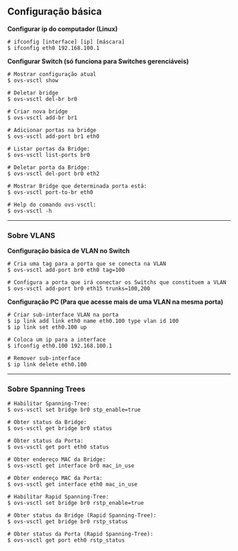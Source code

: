 ## Configuração básica

**Configurar ip do computador (Linux)**
```
# ifconfig [interface] [ip] [máscara]
$ ifconfig eth0 192.168.100.1
```

**Configurar Switch (só funciona para Switches gerenciáveis)**
```
# Mostrar configuração atual
$ ovs-vsctl show

# Deletar bridge
$ ovs-vsctl del-br br0

# Criar nova bridge
$ ovs-vsctl add-br br1

# Adicionar portas na bridge
$ ovs-vsctl add-port br1 eth0

# Listar portas da Bridge:
$ ovs-vsctl list-ports br0

# Deletar porta da Bridge:
$ ovs-vsctl del-port br0 eth2

# Mostrar Bridge que determinada porta está:
$ ovs-vsctl port-to-br eth0

# Help do comando ovs-vsctl:
$ ovs-vsctl -h
```
---

### Sobre VLANS

**Configuração básica de VLAN no Switch**
```
# Cria uma tag para a porta que se conecta na VLAN
$ ovs-vsctl add-port br0 eth0 tag=100

# Configura a porta que irá conectar os Switchs que constituem a VLAN
$ ovs-vsctl add-port br0 eth15 trunks=100,200
```

**Configuração PC (Para que acesse mais de uma VLAN na mesma porta)**
```
# Criar sub-interface VLAN na porta
$ ip link add link eth0 name eth0.100 type vlan id 100
$ ip link set eth0.100 up

# Coloca um ip para a interface
$ ifconfig eth0.100 192.168.100.1

# Remover sub-interface
$ ip link delete eth0.100
```
---

### Sobre Spanning Trees
```
# Habilitar Spanning-Tree:
$ ovs-vsctl set bridge br0 stp_enable=true

# Obter status da Bridge:
$ ovs-vsctl get bridge br0 status

# Obter status da Porta:
$ ovs-vsctl get port eth0 status

# Obter endereço MAC da Bridge:
$ ovs-vsctl get interface br0 mac_in_use

# Obter endereço MAC da Porta:
$ ovs-vsctl get interface eth0 mac_in_use

# Habilitar Rapid Spanning-Tree:
$ ovs-vsctl set bridge br0 rstp_enable=true

# Obter status da Bridge (Rapid Spanning-Tree):
$ ovs-vsctl get bridge br0 rstp_status

# Obter status da Porta (Rapid Spanning-Tree):
$ ovs-vsctl get port eth0 rstp_status
```
